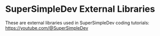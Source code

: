 # SuperSimpleDev External Libraries
These are external libraries used in SuperSimpleDev coding tutorials:
https://youtube.com/@SuperSimpleDev